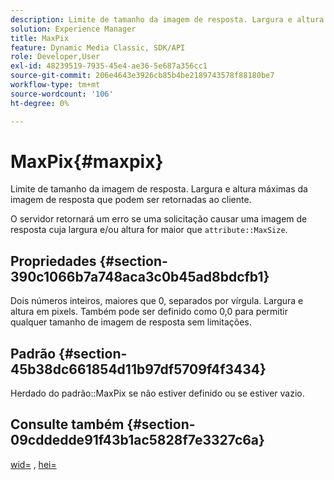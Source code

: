 ```yaml
---
description: Limite de tamanho da imagem de resposta. Largura e altura máximas da imagem de resposta que podem ser retornadas ao cliente.
solution: Experience Manager
title: MaxPix
feature: Dynamic Media Classic, SDK/API
role: Developer,User
exl-id: 48239519-7935-45e4-ae36-5e687a356cc1
source-git-commit: 206e4643e3926cb85b4be2189743578f88180be7
workflow-type: tm+mt
source-wordcount: '106'
ht-degree: 0%

---
```


# MaxPix{#maxpix}

Limite de tamanho da imagem de resposta. Largura e altura máximas da imagem de resposta que podem ser retornadas ao cliente.

O servidor retornará um erro se uma solicitação causar uma imagem de resposta cuja largura e/ou altura for maior que `attribute::MaxSize`.

## Propriedades {#section-390c1066b7a748aca3c0b45ad8bdcfb1}

Dois números inteiros, maiores que 0, separados por vírgula. Largura e altura em pixels. Também pode ser definido como 0,0 para permitir qualquer tamanho de imagem de resposta sem limitações.

## Padrão {#section-45b38dc661854d11b97df5709f4f3434}

Herdado do padrão::MaxPix se não estiver definido ou se estiver vazio.

## Consulte também {#section-09cddedde91f43b1ac5828f7e3327c6a}

[wid=](../../../../../ir-api/http-protocol/image-rendering-api-ref/c-ir-http-protocol-ref/c-ir-http-protocol-command-reference/r-ir-wid.md#reference-b7e691b0624941168c94b2749ae233ec) ,  [hei=](../../../../../ir-api/http-protocol/image-rendering-api-ref/c-ir-http-protocol-ref/c-ir-http-protocol-command-reference/r-ir-hei.md#reference-1c08f60365a94417a39867c09cac5478)
